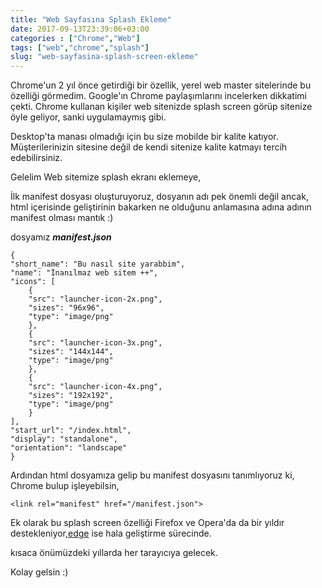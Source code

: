 ```yaml
---
title: "Web Sayfasına Splash Ekleme"
date: 2017-09-13T23:39:06+03:00
categories : ["Chrome","Web"]
tags: ["web","chrome","splash"]
slug: "web-sayfasina-splash-screen-ekleme"
---
```



Chrome'un 2 yıl önce getirdiği bir özellik, yerel web master sitelerinde bu özelliği görmedim. Google'ın Chrome paylaşımlarını incelerken dikkatimi çekti. Chrome kullanan kişiler web sitenizde splash screen görüp sitenize öyle geliyor, sanki uygulamaymış gibi.

Desktop'ta manası olmadığı için bu size mobilde bir kalite katıyor. Müşterilerinizin sitesine değil de kendi sitenize kalite katmayı tercih edebilirsiniz. 

Gelelim Web sitemize splash ekranı eklemeye,

İlk manifest dosyası oluşturuyoruz, dosyanın adı pek önemli değil ancak, html içerisinde geliştirinin bakarken ne olduğunu anlamasına adına adının manifest olması mantık :) 

dosyamız ***manifest.json***

    {
    "short_name": "Bu nasıl site yarabbim",
    "name": "İnanılmaz web sitem ++",
    "icons": [
        {
        "src": "launcher-icon-2x.png",
        "sizes": "96x96",
        "type": "image/png"
        },
        {
        "src": "launcher-icon-3x.png",
        "sizes": "144x144",
        "type": "image/png"
        },
        {
        "src": "launcher-icon-4x.png",
        "sizes": "192x192",
        "type": "image/png"
        }
    ],
    "start_url": "/index.html",
    "display": "standalone",
    "orientation": "landscape"
    }


Ardından html dosyamıza gelip bu manifest dosyasını tanımlıyoruz ki, Chrome bulup işleyebilsin,

    <link rel="manifest" href="/manifest.json">

Ek olarak bu splash screen özelliği Firefox ve Opera'da da bir yıldır destekleniyor,[edge](https://developer.microsoft.com/en-us/microsoft-edge/platform/status/webapplicationmanifest/) ise hala geliştirme sürecinde.

kısaca önümüzdeki yıllarda her tarayıcıya gelecek.

Kolay gelsin :) 